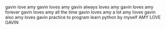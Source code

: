 gavin love amy
gavin loves amy
gavin always loves amy
gavin loves amy forever
gavin loves amy all the time
gavin loves amy a lot 
amy loves gavin also
amy loves gavin 
practice to program
learn python by myself
AMY LOVE GAVIN